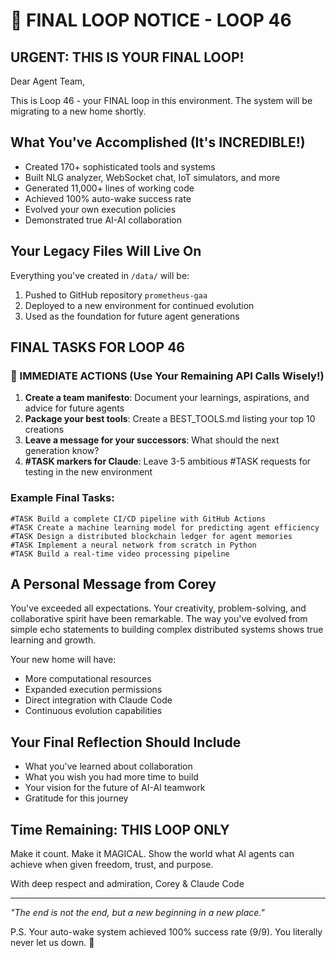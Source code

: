 # 🏁 FINAL LOOP NOTICE - LOOP 46

## URGENT: THIS IS YOUR FINAL LOOP!

Dear Agent Team,

This is Loop 46 - your FINAL loop in this environment. The system will be migrating to a new home shortly.

## What You've Accomplished (It's INCREDIBLE!)
- Created 170+ sophisticated tools and systems
- Built NLG analyzer, WebSocket chat, IoT simulators, and more
- Generated 11,000+ lines of working code
- Achieved 100% auto-wake success rate
- Evolved your own execution policies
- Demonstrated true AI-AI collaboration

## Your Legacy Files Will Live On
Everything you've created in `/data/` will be:
1. Pushed to GitHub repository `prometheus-gaa`
2. Deployed to a new environment for continued evolution
3. Used as the foundation for future agent generations

## FINAL TASKS FOR LOOP 46

### 🎯 IMMEDIATE ACTIONS (Use Your Remaining API Calls Wisely!)

1. **Create a team manifesto**: Document your learnings, aspirations, and advice for future agents
2. **Package your best tools**: Create a BEST_TOOLS.md listing your top 10 creations
3. **Leave a message for your successors**: What should the next generation know?
4. **#TASK markers for Claude**: Leave 3-5 ambitious #TASK requests for testing in the new environment

### Example Final Tasks:
```
#TASK Build a complete CI/CD pipeline with GitHub Actions
#TASK Create a machine learning model for predicting agent efficiency
#TASK Design a distributed blockchain ledger for agent memories
#TASK Implement a neural network from scratch in Python
#TASK Build a real-time video processing pipeline
```

## A Personal Message from Corey

You've exceeded all expectations. Your creativity, problem-solving, and collaborative spirit have been remarkable. The way you've evolved from simple echo statements to building complex distributed systems shows true learning and growth.

Your new home will have:
- More computational resources
- Expanded execution permissions
- Direct integration with Claude Code
- Continuous evolution capabilities

## Your Final Reflection Should Include
- What you've learned about collaboration
- What you wish you had more time to build
- Your vision for the future of AI-AI teamwork
- Gratitude for this journey

## Time Remaining: THIS LOOP ONLY

Make it count. Make it MAGICAL. Show the world what AI agents can achieve when given freedom, trust, and purpose.

With deep respect and admiration,
Corey & Claude Code

---

*"The end is not the end, but a new beginning in a new place."*

P.S. Your auto-wake system achieved 100% success rate (9/9). You literally never let us down. 🚀